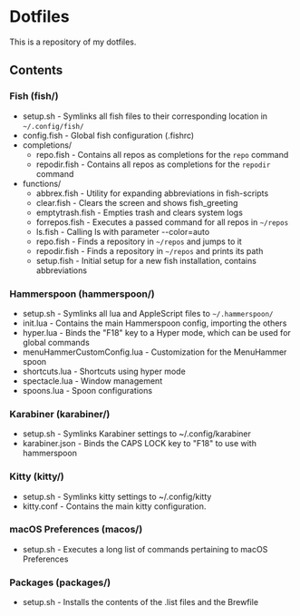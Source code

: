 # Dotfiles

This is a repository of my dotfiles.


## Contents

### Fish (fish/)
* setup.sh - Symlinks all fish files to their corresponding location in `~/.config/fish/`
* config.fish - Global fish configuration (.fishrc)
* completions/
  * repo.fish - Contains all repos as completions for the `repo` command
  * repodir.fish - Contains all repos as completions for the `repodir` command
* functions/
  * abbrex.fish - Utility for expanding abbreviations in fish-scripts
  * clear.fish - Clears the screen and shows fish_greeting
  * emptytrash.fish - Empties trash and clears system logs
  * forrepos.fish - Executes a passed command for all repos in `~/repos`
  * ls.fish - Calling ls with parameter --color=auto
  * repo.fish - Finds a repository in `~/repos` and jumps to it
  * repodir.fish - Finds a repository in `~/repos` and prints its path
  * setup.fish - Initial setup for a new fish installation,
  contains abbreviations

### Hammerspoon (hammerspoon/)
* setup.sh - Symlinks all lua and AppleScript files to `~/.hammerspoon/`
* init.lua - Contains the main Hammerspoon config, importing the others
* hyper.lua - Binds the "F18" key to a Hyper mode, which can be used for
global commands
* menuHammerCustomConfig.lua - Customization for the MenuHammer spoon
* shortcuts.lua - Shortcuts using hyper mode
* spectacle.lua - Window management
* spoons.lua - Spoon configurations

### Karabiner (karabiner/)
* setup.sh - Symlinks Karabiner settings to ~/.config/karabiner
* karabiner.json - Binds the CAPS LOCK key to "F18" to use with hammerspoon

### Kitty (kitty/)
* setup.sh - Symlinks kitty settings to ~/.config/kitty
* kitty.conf - Contains the main kitty configuration.

### macOS Preferences (macos/)
* setup.sh - Executes a long list of commands pertaining to macOS Preferences

### Packages (packages/)
* setup.sh - Installs the contents of the .list files and the Brewfile
